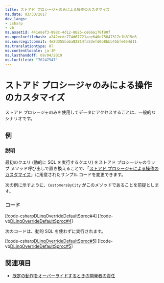 ```yaml
---
title: ストアド プロシージャのみによる操作のカスタマイズ
ms.date: 03/30/2017
dev_langs:
- csharp
- vb
ms.assetid: 441e8ef3-998c-4d12-8825-ce66a178f90f
ms.openlocfilehash: a242ecdc774d67721aee640e75847317c1b815d6
ms.sourcegitcommit: 4e2d355baba82814fa53efd6b8bbb45bfe054d11
ms.translationtype: HT
ms.contentlocale: ja-JP
ms.lasthandoff: 09/04/2019
ms.locfileid: "70247547"
---
```

# <a name="customizing-operations-by-using-stored-procedures-exclusively"></a>ストアド プロシージャのみによる操作のカスタマイズ
ストアド プロシージャのみを使用してデータにアクセスすることは、一般的なシナリオです。  
  
## <a name="example"></a>例  
  
### <a name="description"></a>説明  
 最初のクエリ (動的に SQL を実行するクエリ) をストアド プロシージャのラップ メソッド呼び出しで置き換えることで、「[ストアド プロシージャによる操作のカスタマイズ](customizing-operations-by-using-stored-procedures.md)」に用意されたサンプル コードを変更できます。  
  
 次の例に示すように、`CustomersByCity` がこのメソッドであることを前提とします。  
  
### <a name="code"></a>コード  
 [!code-csharp[DLinqOverrideDefaultSproc#4](../../../../../../samples/snippets/csharp/VS_Snippets_Data/DLinqOverrideDefaultSproc/cs/northwind.cs#4)]
 [!code-vb[DLinqOverrideDefaultSproc#4](../../../../../../samples/snippets/visualbasic/VS_Snippets_Data/DLinqOverrideDefaultSproc/vb/northwind.vb#4)]  
  
 次のコードは、動的 SQL を使わずに実行されます。  
  
 [!code-csharp[DLinqOverrideDefaultSproc#5](../../../../../../samples/snippets/csharp/VS_Snippets_Data/DLinqOverrideDefaultSproc/cs/Program.cs#5)]
 [!code-vb[DLinqOverrideDefaultSproc#5](../../../../../../samples/snippets/visualbasic/VS_Snippets_Data/DLinqOverrideDefaultSproc/vb/Module1.vb#5)]  
  
## <a name="see-also"></a>関連項目

- [既定の動作をオーバーライドするときの開発者の責任](responsibilities-of-the-developer-in-overriding-default-behavior.md)
